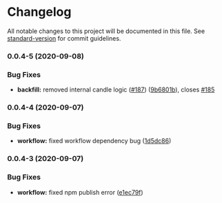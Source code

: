 # Changelog

All notable changes to this project will be documented in this file. See [standard-version](https://github.com/conventional-changelog/standard-version) for commit guidelines.

### 0.0.4-5 (2020-09-08)


### Bug Fixes

* **backfill:** removed internal candle logic ([#187](https://github.com/Algotia/core/issues/187)) ([9b6801b](https://github.com/Algotia/core/commit/9b6801bc3823f82f344029377e84ba6987312ed7)), closes [#185](https://github.com/Algotia/core/issues/185)

### 0.0.4-4 (2020-09-07)


### Bug Fixes

* **workflow:** fixed workflow dependency bug ([1d5dc86](https://github.com/Algotia/core/commit/1d5dc86d84a85c435a24f662fca037cd54880656))

### 0.0.4-3 (2020-09-07)


### Bug Fixes

* **workflow:** fixed npm publish error ([e1ec79f](https://github.com/Algotia/core/commit/e1ec79f9be434c49208761e033c13979c443ffc2))
